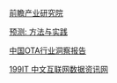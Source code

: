 [前瞻产业研究院](https://bg.qianzhan.com/)

[预测: 方法与实践](https://otexts.com/fppcn/bibliography.html)

[中国OTA行业洞察报告](http://www.sohu.com/a/330960111_311594)

[199IT 中文互联网数据资讯网](http://www.199it.com/)
